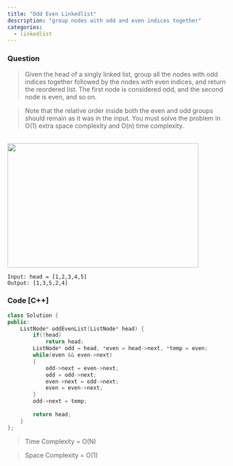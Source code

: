 ```yaml
---
title: "Odd Even Linkedlist"
description: "group nodes with odd and even indices together"
categories:
  - linkedlist
---
```


### Question

> Given the head of a singly linked list, group all the nodes with odd indices together followed by the nodes with even indices, and return the reordered list.
> The first node is considered odd, and the second node is even, and so on.

> Note that the relative order inside both the even and odd groups should remain as it was in the input.
> You must solve the problem in O(1) extra space complexity and O(n) time complexity.

<br>
<img src="https://assets.leetcode.com/uploads/2021/03/10/oddeven-linked-list.jpg" width=430px height=280px></img>
<br>

```
Input: head = [1,2,3,4,5]
Output: [1,3,5,2,4]
```

### Code [C++]

```cpp
class Solution {
public:
    ListNode* oddEvenList(ListNode* head) {
        if(!head)
            return head;
        ListNode* odd = head, *even = head->next, *temp = even;
        while(even && even->next)
        {
            odd->next = even->next;
            odd = odd->next;
            even->next = odd->next;
            even = even->next;
        }
        odd->next = temp;
        
        return head;
    }
};
```

> Time Complexity = O(N)

> Space Complexity = O(1)
